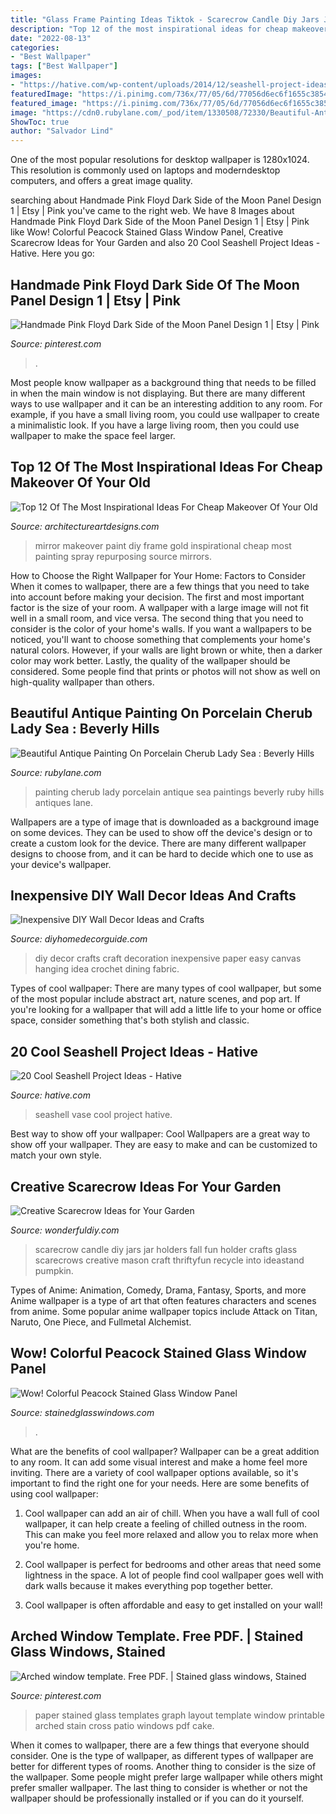 ```yaml
---
title: "Glass Frame Painting Ideas Tiktok - Scarecrow Candle Diy Jars Jar Holders Fall Fun Holder Crafts Glass Scarecrows Creative Mason Craft Thriftyfun Recycle Into Ideastand Pumpkin"
description: "Top 12 of the most inspirational ideas for cheap makeover of your old"
date: "2022-08-13"
categories:
- "Best Wallpaper"
tags: ["Best Wallpaper"]
images:
- "https://hative.com/wp-content/uploads/2014/12/seashell-project-ideas/7-seashell-vase.jpg"
featuredImage: "https://i.pinimg.com/736x/77/05/6d/77056d6ec6f1655c38541ce7be4dee32.jpg"
featured_image: "https://i.pinimg.com/736x/77/05/6d/77056d6ec6f1655c38541ce7be4dee32.jpg"
image: "https://cdn0.rubylane.com/_pod/item/1330508/72330/Beautiful-Antique-Painting-Porcelain-Cherub-Lady-full-6o-2048-3-f.jpg"
ShowToc: true
author: "Salvador Lind"
---
```



One of the most popular resolutions for desktop wallpaper is 1280x1024. This resolution is commonly used on laptops and moderndesktop computers, and offers a great image quality.

	

		
searching about Handmade Pink Floyd Dark Side of the Moon Panel Design 1 | Etsy | Pink you've came to the right web. We have 8 Images about Handmade Pink Floyd Dark Side of the Moon Panel Design 1 | Etsy | Pink like Wow! Colorful Peacock Stained Glass Window Panel, Creative Scarecrow Ideas for Your Garden and also 20 Cool Seashell Project Ideas - Hative. Here you go:
		
    
## Handmade Pink Floyd Dark Side Of The Moon Panel Design 1 | Etsy | Pink

<img loading=lazy src="https://i.pinimg.com/736x/77/05/6d/77056d6ec6f1655c38541ce7be4dee32.jpg" onerror="this.onerror=null;this.src='https://tse1.mm.bing.net/th?id=OIP.28-c8fT7DTctkX5mQ9A1KAHaJ3&amp;pid=15.1';" alt="Handmade Pink Floyd Dark Side of the Moon Panel Design 1 | Etsy | Pink">

_Source: pinterest.com_

>. 

	

Most people know wallpaper as a background thing that needs to be filled in when the main window is not displaying. But there are many different ways to use wallpaper and it can be an interesting addition to any room. For example, if you have a small living room, you could use wallpaper to create a minimalistic look. If you have a large living room, then you could use wallpaper to make the space feel larger.

    
## Top 12 Of The Most Inspirational Ideas For Cheap Makeover Of Your Old

<img loading=lazy src="http://www.architectureartdesigns.com/wp-content/uploads/2016/03/11-3-630x596.jpg" onerror="this.onerror=null;this.src='https://tse4.mm.bing.net/th?id=OIP.MtsXCaxlyTYbDX89A6gPbAHaHA&amp;pid=15.1';" alt="Top 12 Of The Most Inspirational Ideas For Cheap Makeover Of Your Old">

_Source: architectureartdesigns.com_

>mirror makeover paint diy frame gold inspirational cheap most painting spray repurposing source mirrors. 

	

How to Choose the Right Wallpaper for Your Home: Factors to Consider
When it comes to wallpaper, there are a few things that you need to take into account before making your decision. The first and most important factor is the size of your room. A wallpaper with a large image will not fit well in a small room, and vice versa. 
The second thing that you need to consider is the color of your home's walls. If you want a wallpapers to be noticed, you'll want to choose something that complements your home's natural colors. However, if your walls are light brown or white, then a darker color may work better. 
Lastly, the quality of the wallpaper should be considered. Some people find that prints or photos will not show as well on high-quality wallpaper than others.

    
## Beautiful Antique Painting On Porcelain Cherub Lady Sea : Beverly Hills

<img loading=lazy src="https://cdn0.rubylane.com/_pod/item/1330508/72330/Beautiful-Antique-Painting-Porcelain-Cherub-Lady-full-6o-2048-3-f.jpg" onerror="this.onerror=null;this.src='https://tse2.mm.bing.net/th?id=OIP.MOZ_moy5STMBB_6SOWbrtgHaK8&amp;pid=15.1';" alt="Beautiful Antique Painting On Porcelain Cherub Lady Sea : Beverly Hills">

_Source: rubylane.com_

>painting cherub lady porcelain antique sea paintings beverly ruby hills antiques lane. 

	

Wallpapers are a type of image that is downloaded as a background image on some devices. They can be used to show off the device's design or to create a custom look for the device. There are many different wallpaper designs to choose from, and it can be hard to decide which one to use as your device's wallpaper.

    
## Inexpensive DIY Wall Decor Ideas And Crafts

<img loading=lazy src="http://diyhomedecorguide.com/wp-content/uploads/2015/05/DIY-wall-decor-crafts-ideas.jpg" onerror="this.onerror=null;this.src='https://tse4.mm.bing.net/th?id=OIP.RxQ_aHACG92nA3W3OLzOUwHaJ_&amp;pid=15.1';" alt="Inexpensive DIY Wall Decor Ideas and Crafts">

_Source: diyhomedecorguide.com_

>diy decor crafts craft decoration inexpensive paper easy canvas hanging idea crochet dining fabric. 

	

Types of cool wallpaper:
There are many types of cool wallpaper, but some of the most popular include abstract art, nature scenes, and pop art. If you're looking for a wallpaper that will add a little life to your home or office space, consider something that's both stylish and classic.

    
## 20 Cool Seashell Project Ideas - Hative

<img loading=lazy src="https://hative.com/wp-content/uploads/2014/12/seashell-project-ideas/7-seashell-vase.jpg" onerror="this.onerror=null;this.src='https://tse2.mm.bing.net/th?id=OIP.aPfXizY4yijZISR7BdlsEAHaJ4&amp;pid=15.1';" alt="20 Cool Seashell Project Ideas - Hative">

_Source: hative.com_

>seashell vase cool project hative. 

	

Best way to show off your wallpaper:
Cool Wallpapers are a great way to show off your wallpaper. They are easy to make and can be customized to match your own style.

    
## Creative Scarecrow Ideas For Your Garden

<img loading=lazy src="https://cdn.wonderfuldiy.com/wp-content/uploads/2017/06/Scarecrow-candle-jars.jpg" onerror="this.onerror=null;this.src='https://tse3.mm.bing.net/th?id=OIP.GKr2jMJxKHZBjSb8-25UtwHaJ6&amp;pid=15.1';" alt="Creative Scarecrow Ideas for Your Garden">

_Source: wonderfuldiy.com_

>scarecrow candle diy jars jar holders fall fun holder crafts glass scarecrows creative mason craft thriftyfun recycle into ideastand pumpkin. 

	

Types of Anime: Animation, Comedy, Drama, Fantasy, Sports, and more
Anime wallpaper is a type of art that often features characters and scenes from anime. Some popular anime wallpaper topics include Attack on Titan, Naruto, One Piece, and Fullmetal Alchemist.

    
## Wow! Colorful Peacock Stained Glass Window Panel

<img loading=lazy src="https://www.stainedglasswindows.com/wp-content/uploads/2019/05/pea4-2-816x1024.jpg" onerror="this.onerror=null;this.src='https://tse3.mm.bing.net/th?id=OIP.PbKQGe6gLaMdhRGCC7UIQgHaJS&amp;pid=15.1';" alt="Wow! Colorful Peacock Stained Glass Window Panel">

_Source: stainedglasswindows.com_

>. 

	

What are the benefits of cool wallpaper?
Wallpaper can be a great addition to any room. It can add some visual interest and make a home feel more inviting. There are a variety of cool wallpaper options available, so it's important to find the right one for your needs. Here are some benefits of using cool wallpaper: 
1. Cool wallpaper can add an air of chill. When you have a wall full of cool wallpaper, it can help create a feeling of chilled outness in the room. This can make you feel more relaxed and allow you to relax more when you're home. 

2. Cool wallpaper is perfect for bedrooms and other areas that need some lightness in the space. A lot of people find cool wallpaper goes well with dark walls because it makes everything pop together better. 

3. Cool wallpaper is often affordable and easy to get installed on your wall!

    
## Arched Window Template. Free PDF. | Stained Glass Windows, Stained

<img loading=lazy src="https://i.pinimg.com/736x/c0/13/14/c01314c7e5ede3d21839c38926327149--painting-templates-cake-templates.jpg" onerror="this.onerror=null;this.src='https://tse1.mm.bing.net/th?id=OIP.EjDnezNWRR2jq43iUOCr8AHaJ3&amp;pid=15.1';" alt="Arched window template. Free PDF. | Stained glass windows, Stained">

_Source: pinterest.com_

>paper stained glass templates graph layout template window printable arched stain cross patio windows pdf cake. 

	

When it comes to wallpaper, there are a few things that everyone should consider. One is the type of wallpaper, as different types of wallpaper are better for different types of rooms. Another thing to consider is the size of the wallpaper. Some people might prefer large wallpaper while others might prefer smaller wallpaper. The last thing to consider is whether or not the wallpaper should be professionally installed or if you can do it yourself.

